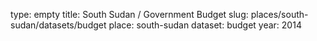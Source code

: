 type: empty
title: South Sudan / Government Budget
slug: places/south-sudan/datasets/budget
place: south-sudan
dataset: budget
year: 2014
